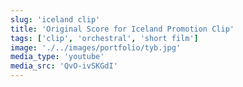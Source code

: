 ```yaml
---
slug: 'iceland clip'
title: 'Original Score for Iceland Promotion Clip'
tags: ['clip', 'orchestral', 'short film']
image: './../images/portfolio/tyb.jpg'
media_type: 'youtube'
media_src: 'QvO-ivSKGdI'
---
```

